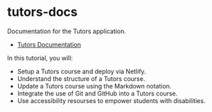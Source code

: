# tutors-docs

Documentation for the Tutors application.

- [Tutors Documentation](https://tutors-docs.netlify.app)

In this tutorial, you will:
 - Setup a Tutors course and deploy via Netlify.
 - Understand the structure of a Tutors course.
 - Update a Tutors course using the Markdown notation.
 - Integrate the use of Git and GitHub into a Tutors course.
 - Use accessibility resourses to empower students with disabilities.